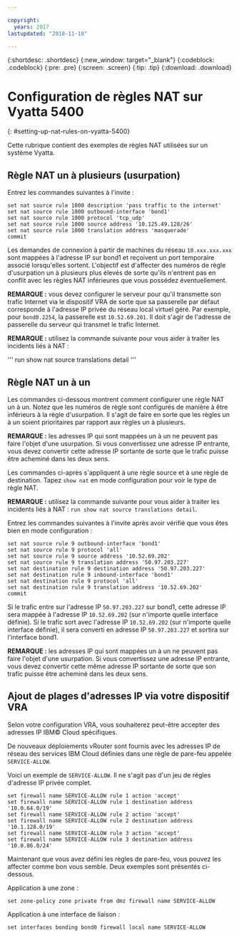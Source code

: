```yaml
---

copyright:
  years: 2017
lastupdated: "2018-11-10"

---
```


{:shortdesc: .shortdesc}
{:new_window: target="_blank"}
{:codeblock: .codeblock}
{:pre: .pre}
{:screen: .screen}
{:tip: .tip}
{:download: .download}

# Configuration de règles NAT sur Vyatta 5400
{: #setting-up-nat-rules-on-vyatta-5400}

Cette rubrique contient des exemples de règles NAT utilisées sur un système Vyatta.

## Règle NAT un à plusieurs (usurpation)

Entrez les commandes suivantes à l'invite :

~~~
set nat source rule 1000 description 'pass traffic to the internet'
set nat source rule 1000 outbound-interface 'bond1'
set nat source rule 1000 protocol 'tcp_udp'
set nat source rule 1000 source address '10.125.49.128/26'
set nat source rule 1000 translation address 'masquerade'
commit
~~~

Les demandes de connexion à partir de machines du réseau `10.xxx.xxx.xxx` sont mappées à l'adresse IP sur bond1 et reçoivent un port temporaire associé lorsqu'elles sortent. L'objectif est d'affecter des numéros de règle d'usurpation un à plusieurs plus élevés de sorte qu'ils n'entrent pas en conflit avec les règles NAT inférieures que vous possédez éventuellement.

**REMARQUE :** vous devez configurer le serveur pour qu'il transmette son trafic Internet via le dispositif VRA de sorte que sa passerelle par défaut corresponde à l'adresse IP privée du réseau local virtuel géré. Par exemple, pour `bond0.2254`, la passerelle est `10.52.69.201`. Il doit s'agir de l'adresse de passerelle du serveur qui transmet le trafic Internet.

**REMARQUE :** utilisez la commande suivante pour vous aider à traiter les incidents liés à NAT : 

'''
run show nat source translations detail 
'''

## Règle NAT un à un

Les commandes ci-dessous montrent comment configurer une règle NAT un à un. Notez que les numéros de règle sont configurés de manière à être inférieurs à la règle d'usurpation. Il s'agit de faire en sorte que les règles un à un soient prioritaires par rapport aux règles un à plusieurs.

**REMARQUE :** les adresses IP qui sont mappées un à un ne peuvent pas faire l'objet d'une usurpation. Si vous convertissez une adresse IP entrante, vous devez convertir cette adresse IP sortante de sorte que le trafic puisse être acheminé dans les deux sens.

Les commandes ci-après s'appliquent à une règle source et à une règle de destination. Tapez `show nat` en mode configuration pour voir le type de règle NAT.

**REMARQUE :** utilisez la commande suivante pour vous aider à traiter les incidents liés à NAT : `run show nat source translations detail`. 

Entrez les commandes suivantes à l'invite après avoir vérifié que vous êtes bien en mode configuration :

~~~
set nat source rule 9 outbound-interface 'bond1'
set nat source rule 9 protocol 'all'
set nat source rule 9 source address '10.52.69.202'
set nat source rule 9 translation address '50.97.203.227'
set nat destination rule 9 destination address '50.97.203.227'
set nat destination rule 9 inbound-interface 'bond1'
set nat destination rule 9 protocol 'all'
set nat destination rule 9 translation address '10.52.69.202'
commit
~~~

Si le trafic entre sur l'adresse IP `50.97.203.227` sur bond1, cette adresse IP sera mappée à l'adresse IP `10.52.69.202` (sur n'importe quelle interface définie). Si le trafic sort avec l'adresse IP `10.52.69.202` (sur n'importe quelle interface définie), il sera converti en adresse IP `50.97.203.227` et sortira sur l'interface bond1.

**REMARQUE :** les adresses IP qui sont mappées un à un ne peuvent pas faire l'objet d'une usurpation. Si vous convertissez une adresse IP entrante, vous devez convertir cette même adresse IP sortante de sorte que son trafic puisse être acheminé dans les deux sens.


## Ajout de plages d'adresses IP via votre dispositif VRA

Selon votre configuration VRA, vous souhaiterez peut-être accepter des adresses IP IBM© Cloud spécifiques. 

De nouveaux déploiements vRouter sont fournis avec les adresses IP de réseau des services IBM Cloud définies dans une règle de pare-feu appelée `SERVICE-ALLOW`.

Voici un exemple de `SERVICE-ALLOW`. Il ne s'agit pas d'un jeu de règles d'adresse IP privée complet.

~~~
set firewall name SERVICE-ALLOW rule 1 action 'accept'
set firewall name SERVICE-ALLOW rule 1 destination address '10.0.64.0/19'
set firewall name SERVICE-ALLOW rule 2 action 'accept'
set firewall name SERVICE-ALLOW rule 2 destination address '10.1.128.0/19'
set firewall name SERVICE-ALLOW rule 3 action 'accept'
set firewall name SERVICE-ALLOW rule 3 destination address '10.0.86.0/24'
~~~

Maintenant que vous avez défini les règles de pare-feu, vous pouvez les affecter comme bon vous semble. Deux exemples sont présentés ci-dessous. 

Application à une zone :

`set zone-policy zone private from dmz firewall name SERVICE-ALLOW`

Application à une interface de liaison :

`set interfaces bonding bond0 firewall local name SERVICE-ALLOW`
